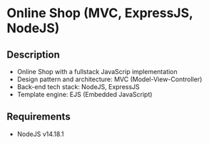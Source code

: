 # Online Shop (MVC, ExpressJS, NodeJS)

## Description

- Online Shop with a fullstack JavaScrip implementation
- Design pattern and architecture: MVC (Model-View-Controller)
- Back-end tech stack: NodeJS, ExpressJS
- Template engine: EJS (Embedded JavaScript)

## Requirements

- NodeJS v14.18.1
